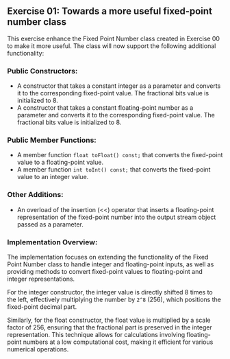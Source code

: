 ## Exercise 01: Towards a more useful fixed-point number class

This exercise enhance the Fixed Point Number class created in Exercise 00 to make it more useful. The class will now support the following additional functionality:

### Public Constructors:
- A constructor that takes a constant integer as a parameter and converts it to the corresponding fixed-point value. The fractional bits value is initialized to 8.
- A constructor that takes a constant floating-point number as a parameter and converts it to the corresponding fixed-point value. The fractional bits value is initialized to 8.

### Public Member Functions:
- A member function `float toFloat() const;` that converts the fixed-point value to a floating-point value.
- A member function `int toInt() const;` that converts the fixed-point value to an integer value.

### Other Additions:
- An overload of the insertion (<<) operator that inserts a floating-point representation of the fixed-point number into the output stream object passed as a parameter.

### Implementation Overview:
The implementation focuses on extending the functionality of the Fixed Point Number class to handle integer and floating-point inputs, as well as providing methods to convert fixed-point values to floating-point and integer representations.

For the integer constructor, the integer value is directly shifted 8 times to the left, effectively multiplying the number by `2^8` (256), which positions the fixed-point decimal part.

Similarly, for the float constructor, the float value is multiplied by a scale factor of 256, ensuring that the fractional part is preserved in the integer representation. This technique allows for calculations involving floating-point numbers at a low computational cost, making it efficient for various numerical operations.
